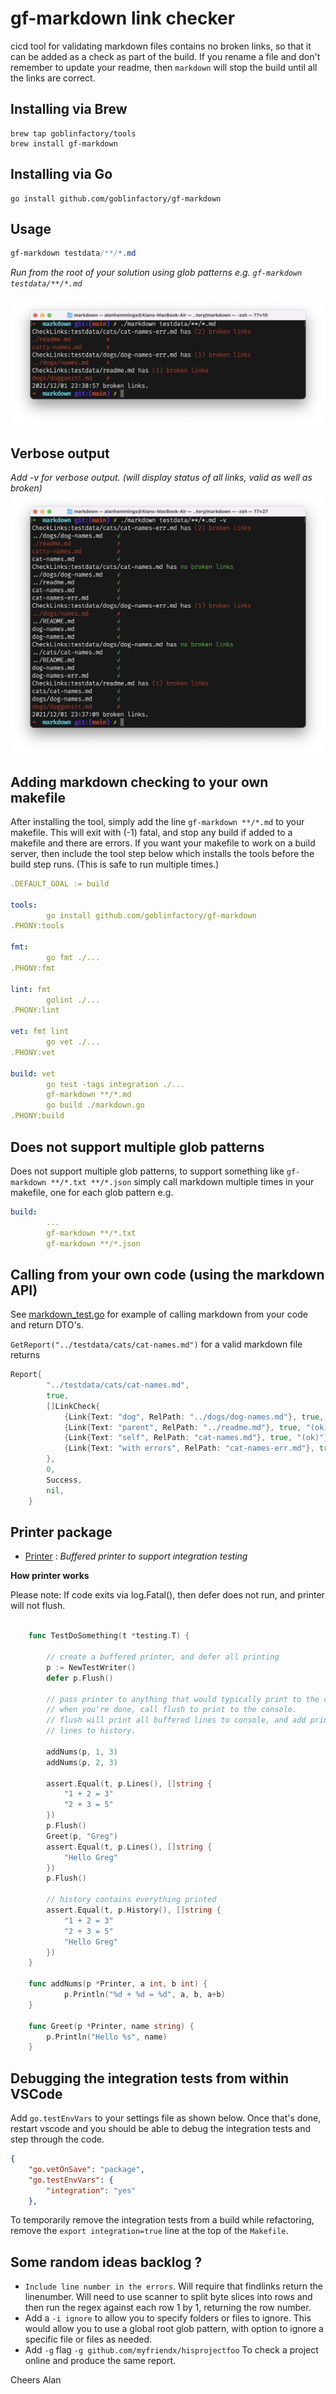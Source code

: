 # gf-markdown link checker

cicd tool for validating markdown files contains no broken links, so that it can be added as a check as part of the build. If you rename a file and don't remember to update your readme, then `markdown` will stop the build until all the links are correct.

## Installing via Brew

```
brew tap goblinfactory/tools
brew install gf-markdown
```

## Installing via Go

```
go install github.com/goblinfactory/gf-markdown
```
## Usage

```css
gf-markdown testdata/**/*.md
```
*Run from the root of your solution using glob patterns e.g. `gf-markdown testdata/**/*.md`* 

![markdown testdata/**/*.md](markdown2.png)

## Verbose output

*Add -v for verbose output. (will display status of all links, valid as well as broken)*
![gf-markdown testdata/**/*.md -v](markdown1.png)

## Adding markdown checking to your own makefile

After installing the tool, simply add the line `gf-markdown **/*.md` to your makefile. This will exit with (-1) fatal, and stop any build if added to a makefile and there are errors.
If you want your makefile to work on a build server, then include the tool step below which installs the tools before the build step runs. (This is safe to run multiple times.)

```yaml
.DEFAULT_GOAL := build

tools:
		go install github.com/goblinfactory/gf-markdown
.PHONY:tools

fmt:
		go fmt ./...
.PHONY:fmt

lint: fmt
		golint ./...
.PHONY:lint

vet: fmt lint
		go vet ./...
.PHONY:vet

build: vet
		go test -tags integration ./...
		gf-markdown **/*.md
		go build ./markdown.go
.PHONY:build
```
## Does not support multiple glob patterns

Does not support multiple glob patterns, to support something like `gf-markdown **/*.txt **/*.json` simply call markdown multiple times in your makefile, one for each glob pattern e.g.

```yaml
build: 
		...
		gf-markdown **/*.txt
		gf-markdown **/*.json
```

## Calling from your own code (using the markdown API)

See [markdown_test.go](markdown/markdown_test.go) for example of calling markdown from your code and return DTO's.

`GetReport("../testdata/cats/cat-names.md")` for a valid markdown file returns
```go
Report{
		"../testdata/cats/cat-names.md",
		true,
		[]LinkCheck{
			{Link{Text: "dog", RelPath: "../dogs/dog-names.md"}, true, "(ok)"},
			{Link{Text: "parent", RelPath: "../readme.md"}, true, "(ok)"},
			{Link{Text: "self", RelPath: "cat-names.md"}, true, "(ok)"},
			{Link{Text: "with errors", RelPath: "cat-names-err.md"}, true, "(ok)"},
		},
		0,
		Success,
		nil,
	}
```

## Printer package

- [Printer](markdown/printer.go) : *Buffered printer to support integration testing*

**How printer works**

Please note: If code exits via log.Fatal(), then defer does not run, and printer will not flush. 

```go

	func TestDoSomething(t *testing.T) {

		// create a buffered printer, and defer all printing
		p := NewTestWriter()
		defer p.Flush()

		// pass printer to anything that would typically print to the console
		// when you're done, call flush to print to the console.
		// flush will print all buffered lines to console, and add printed 
		// lines to history.

		addNums(p, 1, 3)
		addNums(p, 2, 3)
		
		assert.Equal(t, p.Lines(), []string { 
			"1 + 2 = 3" 
			"2 + 3 = 5" 
		})
		p.Flush()
		Greet(p, "Greg")
		assert.Equal(t, p.Lines(), []string { 
			"Hello Greg"
		})
		p.Flush()
		
		// history contains everything printed
		assert.Equal(t, p.History(), []string { 
			"1 + 2 = 3" 
			"2 + 3 = 5" 
			"Hello Greg"
		})
	}

	func addNums(p *Printer, a int, b int) {
			p.Println("%d + %d = %d", a, b, a+b)
	}

	func Greet(p *Printer, name string) {
		p.Println("Hello %s", name)
	}

```
	
## Debugging the integration tests from within VSCode

Add `go.testEnvVars` to your settings file as shown below. Once that's done, restart vscode and you should be able to debug the integration tests and step through the code. 

```json
{
    "go.vetOnSave": "package",
    "go.testEnvVars": {
        "integration": "yes"
    },
```

To temporarily remove the integration tests from a build while refactoring, remove the `export integration=true` line at the top of the `Makefile`.

## Some random ideas backlog ? 

- `Include line number in the errors`. Will require that findlinks return the linenumber. Will need to use scanner to split byte slices into rows and then run the regex against each row 1 by 1, returning the row number. 
- Add a `-i ignore` to allow you to specify folders or files to ignore. This would allow you to use a global root glob pattern, with option to ignore a specific file or files as needed.
- Add `-g` flag `-g github.com/myfriendx/hisprojectfoo` To check a project online and produce the same report.

Cheers Alan
